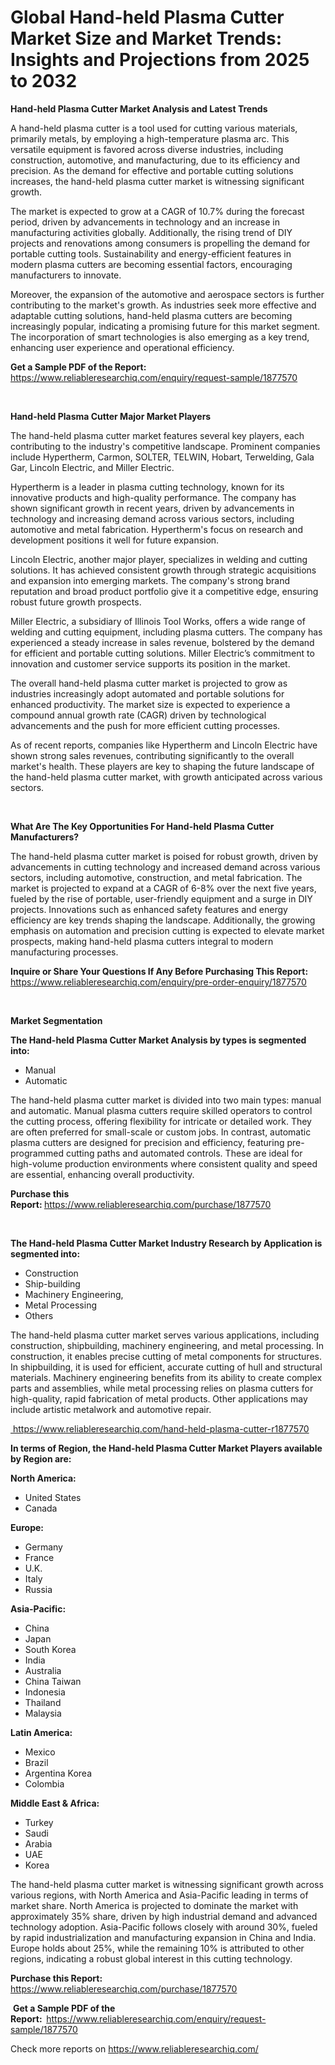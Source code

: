 <p><h1>Global Hand-held Plasma Cutter Market Size and Market Trends: Insights and Projections from 2025 to 2032</h1></p><p><strong>Hand-held Plasma Cutter Market Analysis and Latest Trends</strong></p>
<p><p>A hand-held plasma cutter is a tool used for cutting various materials, primarily metals, by employing a high-temperature plasma arc. This versatile equipment is favored across diverse industries, including construction, automotive, and manufacturing, due to its efficiency and precision. As the demand for effective and portable cutting solutions increases, the hand-held plasma cutter market is witnessing significant growth.</p><p>The market is expected to grow at a CAGR of 10.7% during the forecast period, driven by advancements in technology and an increase in manufacturing activities globally. Additionally, the rising trend of DIY projects and renovations among consumers is propelling the demand for portable cutting tools. Sustainability and energy-efficient features in modern plasma cutters are becoming essential factors, encouraging manufacturers to innovate.</p><p>Moreover, the expansion of the automotive and aerospace sectors is further contributing to the market's growth. As industries seek more effective and adaptable cutting solutions, hand-held plasma cutters are becoming increasingly popular, indicating a promising future for this market segment. The incorporation of smart technologies is also emerging as a key trend, enhancing user experience and operational efficiency.</p></p>
<p><strong>Get a Sample PDF of the Report:&nbsp;</strong> <a href="https://www.reliableresearchiq.com/enquiry/request-sample/1877570?utm_campaign=2758&utm_medium=2&utm_source=Github&utm_content=ia&utm_term=28022025&utm_id=hand-held-plasma-cutter">https://www.reliableresearchiq.com/enquiry/request-sample/1877570</a></p>
<p>&nbsp;</p>
<p><strong>Hand-held Plasma Cutter Major Market Players</strong></p>
<p><p>The hand-held plasma cutter market features several key players, each contributing to the industry's competitive landscape. Prominent companies include Hypertherm, Carmon, SOLTER, TELWIN, Hobart, Terwelding, Gala Gar, Lincoln Electric, and Miller Electric.</p><p>Hypertherm is a leader in plasma cutting technology, known for its innovative products and high-quality performance. The company has shown significant growth in recent years, driven by advancements in technology and increasing demand across various sectors, including automotive and metal fabrication. Hypertherm's focus on research and development positions it well for future expansion.</p><p>Lincoln Electric, another major player, specializes in welding and cutting solutions. It has achieved consistent growth through strategic acquisitions and expansion into emerging markets. The company's strong brand reputation and broad product portfolio give it a competitive edge, ensuring robust future growth prospects.</p><p>Miller Electric, a subsidiary of Illinois Tool Works, offers a wide range of welding and cutting equipment, including plasma cutters. The company has experienced a steady increase in sales revenue, bolstered by the demand for efficient and portable cutting solutions. Miller Electric’s commitment to innovation and customer service supports its position in the market.</p><p>The overall hand-held plasma cutter market is projected to grow as industries increasingly adopt automated and portable solutions for enhanced productivity. The market size is expected to experience a compound annual growth rate (CAGR) driven by technological advancements and the push for more efficient cutting processes. </p><p>As of recent reports, companies like Hypertherm and Lincoln Electric have shown strong sales revenues, contributing significantly to the overall market's health. These players are key to shaping the future landscape of the hand-held plasma cutter market, with growth anticipated across various sectors.</p></p>
<p>&nbsp;</p>
<p><strong>What Are The Key Opportunities For Hand-held Plasma Cutter Manufacturers?</strong></p>
<p><p>The hand-held plasma cutter market is poised for robust growth, driven by advancements in cutting technology and increased demand across various sectors, including automotive, construction, and metal fabrication. The market is projected to expand at a CAGR of 6-8% over the next five years, fueled by the rise of portable, user-friendly equipment and a surge in DIY projects. Innovations such as enhanced safety features and energy efficiency are key trends shaping the landscape. Additionally, the growing emphasis on automation and precision cutting is expected to elevate market prospects, making hand-held plasma cutters integral to modern manufacturing processes.</p></p>
<p><strong>Inquire or Share Your Questions If Any Before Purchasing This Report:</strong> <a href="https://www.reliableresearchiq.com/enquiry/pre-order-enquiry/1877570?utm_campaign=2758&utm_medium=2&utm_source=Github&utm_content=ia&utm_term=28022025&utm_id=hand-held-plasma-cutter">https://www.reliableresearchiq.com/enquiry/pre-order-enquiry/1877570</a></p>
<p>&nbsp;</p>
<p><strong>Market Segmentation</strong></p>
<p><strong>The Hand-held Plasma Cutter Market Analysis by types is segmented into:</strong></p>
<p><ul><li>Manual</li><li>Automatic</li></ul></p>
<p><p>The hand-held plasma cutter market is divided into two main types: manual and automatic. Manual plasma cutters require skilled operators to control the cutting process, offering flexibility for intricate or detailed work. They are often preferred for small-scale or custom jobs. In contrast, automatic plasma cutters are designed for precision and efficiency, featuring pre-programmed cutting paths and automated controls. These are ideal for high-volume production environments where consistent quality and speed are essential, enhancing overall productivity.</p></p>
<p><strong>Purchase this Report:&nbsp;</strong><a href="https://www.reliableresearchiq.com/purchase/1877570?utm_campaign=2758&utm_medium=2&utm_source=Github&utm_content=ia&utm_term=28022025&utm_id=hand-held-plasma-cutter">https://www.reliableresearchiq.com/purchase/1877570</a></p>
<p>&nbsp;</p>
<p><strong>The Hand-held Plasma Cutter Market Industry Research by Application is segmented into:</strong></p>
<p><ul><li>Construction</li><li>Ship-building</li><li>Machinery Engineering,</li><li>Metal Processing</li><li>Others</li></ul></p>
<p><p>The hand-held plasma cutter market serves various applications, including construction, shipbuilding, machinery engineering, and metal processing. In construction, it enables precise cutting of metal components for structures. In shipbuilding, it is used for efficient, accurate cutting of hull and structural materials. Machinery engineering benefits from its ability to create complex parts and assemblies, while metal processing relies on plasma cutters for high-quality, rapid fabrication of metal products. Other applications may include artistic metalwork and automotive repair.</p></p>
<p><a href="https://www.reliableresearchiq.com/hand-held-plasma-cutter-r1877570?utm_campaign=2758&utm_medium=2&utm_source=Github&utm_content=ia&utm_term=28022025&utm_id=hand-held-plasma-cutter">&nbsp;https://www.reliableresearchiq.com/hand-held-plasma-cutter-r1877570</a></p>
<p><strong>In terms of Region, the Hand-held Plasma Cutter Market Players available by Region are:</strong></p>
<p>
    <p> <strong> North America: </strong>
        <ul>
            <li>United States</li>
            <li>Canada</li>
        </ul>
        </p> 
    <p> <strong> Europe: </strong>
        <ul>
            <li>Germany</li>
            <li>France</li>
            <li>U.K.</li>
            <li>Italy</li>
            <li>Russia</li>
        </ul>
        </p> 
    <p> <strong> Asia-Pacific: </strong>
        <ul>
            <li>China</li>
            <li>Japan</li>
            <li>South Korea</li>
            <li>India</li>
            <li>Australia</li>
            <li>China Taiwan</li>
            <li>Indonesia</li>
            <li>Thailand</li>
            <li>Malaysia</li>
        </ul>
        </p> 
    <p> <strong> Latin America: </strong>
        <ul>
            <li>Mexico</li>
            <li>Brazil</li>
            <li>Argentina Korea</li>
            <li>Colombia</li>
        </ul>
        </p> 
    <p> <strong> Middle East & Africa: </strong>
        <ul>
            <li>Turkey</li>
            <li>Saudi</li>
            <li>Arabia</li>
            <li>UAE</li>
            <li>Korea</li>
        </ul>
    </p>
    </p>
<p><p>The hand-held plasma cutter market is witnessing significant growth across various regions, with North America and Asia-Pacific leading in terms of market share. North America is projected to dominate the market with approximately 35% share, driven by high industrial demand and advanced technology adoption. Asia-Pacific follows closely with around 30%, fueled by rapid industrialization and manufacturing expansion in China and India. Europe holds about 25%, while the remaining 10% is attributed to other regions, indicating a robust global interest in this cutting technology.</p></p>
<p><strong>Purchase this Report: </strong><a href="https://www.reliableresearchiq.com/purchase/1877570?utm_campaign=2758&utm_medium=2&utm_source=Github&utm_content=ia&utm_term=28022025&utm_id=hand-held-plasma-cutter">https://www.reliableresearchiq.com/purchase/1877570</a></p>
<p>&nbsp;<strong>Get a Sample PDF of the Report:&nbsp;&nbsp;</strong><a href="https://www.reliableresearchiq.com/enquiry/request-sample/1877570?utm_campaign=2758&utm_medium=2&utm_source=Github&utm_content=ia&utm_term=28022025&utm_id=hand-held-plasma-cutter">https://www.reliableresearchiq.com/enquiry/request-sample/1877570</a></p>
<p><strong></strong></p>
<p>Check more reports on <a href="https://www.reliableresearchiq.com/?utm_campaign=2758&utm_medium=2&utm_source=Github&utm_content=ia&utm_term=28022025&utm_id=hand-held-plasma-cutter">https://www.reliableresearchiq.com/</a></p>
